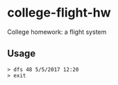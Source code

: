 # college-flight-hw
College homework: a flight system

## Usage
```
> dfs 48 5/5/2017 12:20
> exit
```
